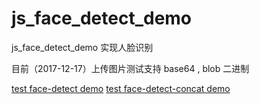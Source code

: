 # js_face_detect_demo

js_face_detect_demo 实现人脸识别

目前（2017-12-17）上传图片测试支持 base64 , blob 二进制

[test face-detect demo](https://fairyly.github.io/js_face_detect_demo/)
[test face-detect-concat demo ](https://fairyly.github.io/js_face_detect_demo/trackjs)
